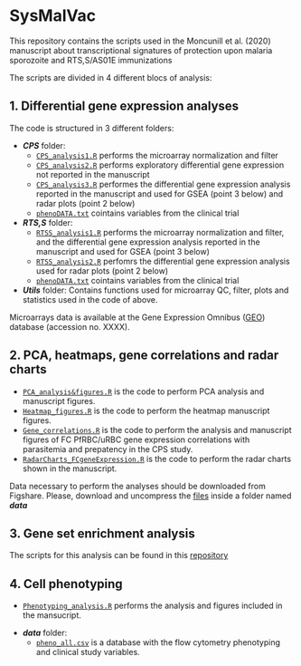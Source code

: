 # SysMalVac
This repository contains the scripts used in the Moncunill et al. (2020) manuscript about transcriptional signatures of protection upon malaria sporozoite and RTS,S/AS01E immunizations

The scripts are divided in 4 different blocs of analysis: 

## 1. Differential gene expression analyses

The code is structured in 3 different folders:
- **_CPS_** folder:
  * [`CPS_analysis1.R`](https://github.com/gmoncu/SysMalVac/blob/master/1_Differential%20gene%20expression/CPS/CPS_analysis1.R) performs the microarray normalization and filter
  * [`CPS_analysis2.R`](https://github.com/gmoncu/SysMalVac/blob/master/1_Differential%20gene%20expression/CPS/CPS_analysis2.R) performs exploratory differential gene expression not reported in the manuscript 
  * [`CPS_analysis3.R`](https://github.com/gmoncu/SysMalVac/blob/master/1_Differential%20gene%20expression/CPS/CPS_analysis3.R) performes the differential gene expression analysis reported in the manuscript and used for GSEA (point 3 below) and radar plots (point 2 below)
  * [`phenoDATA.txt`](https://github.com/gmoncu/SysMalVac/blob/master/1_Differential%20gene%20expression/CPS/phenoDATA.txt) cointains variables from the clinical trial
- **_RTS,S_** folder: 
  * [`RTSS_analysis1.R`](https://github.com/gmoncu/SysMalVac/blob/master/1_Differential%20gene%20expression/RTS%2CS/RTSS_analysis1.R) performs the microarray normalization and filter, and the differential gene expression analysis reported in the manuscript and used for GSEA (point 3 below) 
  * [`RTSS_analysis2.R`](https://github.com/gmoncu/SysMalVac/blob/master/1_Differential%20gene%20expression/RTS%2CS/RTSS_analysis2.R) perfomrs the differential gene expression analysis used for radar plots (point 2 below)
  * [`phenoDATA.txt`](https://github.com/gmoncu/SysMalVac/blob/master/1_Differential%20gene%20expression/RTS%2CS/phenoDATA.txt) cointains variables from the clinical trial
- **_Utils_** folder:
Contains functions used for microarray QC, filter, plots and statistics used in the code of above.

Microarrays data is available at the Gene Expression Omnibus ([GEO](www.ncbi.nlm.nih.gov/geo)) database  (accession no. XXXX).


## 2. PCA, heatmaps, gene correlations and radar charts

   * [`PCA_analysis&figures.R`](https://github.com/gmoncu/SysMalVac/blob/master/2_PCA%2C%20heatmaps%2C%20gene%20correlations%20and%20radar%20charts/PCA_analysis%26figures.R) is the code to perform PCA analysis and manuscript figures.
   * [`Heatmap_figures.R`](https://github.com/gmoncu/SysMalVac/blob/master/2_PCA%2C%20heatmaps%2C%20gene%20correlations%20and%20radar%20charts/Heatmaps_figures.R) is the code to perform the heatmap manuscript figures.
   * [`Gene_correlations.R`](https://github.com/gmoncu/SysMalVac/blob/master/2_PCA%2C%20heatmaps%2C%20gene%20correlations%20and%20radar%20charts/Gene_correlations.R) is the code to perform the analysis and manuscript figures of FC PfRBC/uRBC gene expression correlations with parasitemia and prepatency in the CPS study.
   * [`RadarCharts_FCgeneExpression.R`](https://github.com/gmoncu/SysMalVac/blob/master/2_PCA%2C%20heatmaps%2C%20gene%20correlations%20and%20radar%20charts/RadarCharts_FCgeneExpression.R) is the code to perform the radar charts shown in the manuscript.

Data necessary to perform the analyses should be downloaded from Figshare. Please, download and uncompress the [files](https://figshare.com/s/ac59e7686a48faa43938) inside a folder named **_data_**


## 3. Gene set enrichment analysis

The scripts for this analysis can be found in this [repository](https://github.com/miquelduranfrigola/sysmalvac_enrichment)


## 4. Cell phenotyping

   * [`Phenotyping_analysis.R`](https://github.com/gmoncu/SysMalVac/blob/master/4_Cell%20phenotyping/Phenotyping_analysis.R) performs the analysis and figures included in the mansucript.
- **_data_** folder: 
   * [`pheno_all.csv`](https://github.com/gmoncu/SysMalVac/blob/master/4_Cell%20phenotyping/data/pheno_all.csv) is a database with the flow cytometry phenotyping and clinical study variables.
